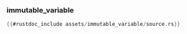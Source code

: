 ### immutable_variable

```rust
{{#rustdoc_include assets/immutable_variable/source.rs}}
```
<div class="flex-container vis_block" style="position:relative; margin-left:-75px; margin-right:-75px; display: none;">
	<object type="image/svg+xml" class="immutable_variable code_panel" data="assets/immutable_variable/vis_code.svg"></object>
	<object type="image/svg+xml" class="immutable_variable tl_panel" data="assets/immutable_variable/vis_timeline.svg" style="width: auto;" onmouseenter="helpers(immutable_variable)"></object>
</div>